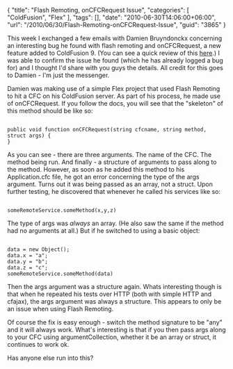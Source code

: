 {
	"title": "Flash Remoting, onCFCRequest Issue",
	"categories": [
		"ColdFusion",
		"Flex"
	],
	"tags": [],
	"date": "2010-06-30T14:06:00+06:00",
	"url": "/2010/06/30/Flash-Remoting-onCFCRequest-Issue",
	"guid": "3865"
}

This week I exchanged a few emails with Damien Bruyndonckx concerning an interesting bug he found with flash remoting and onCFCRequest, a new feature added to ColdFusion 9. (You can see a quick review of this <a href="http://www.raymondcamden.com/index.cfm/2009/7/13/ColdFusion-9-fixes-onRequest-adds-onCFCRequest">here</a>.) I was able to confirm the issue he found (which he has already logged a bug for) and I thought I'd share with you guys the details. All credit for this goes to Damien - I'm just the messenger.
<!--more-->
<p/>

Damien was making use of a simple Flex project that used Flash Remoting to hit a CFC on his ColdFusion server. As part of his process, he made use of onCFCRequest. If you follow the docs, you will see that the "skeleton" of this method should be like so:

<p/>

<code>
public void function onCFCRequest(string cfcname, string method, struct args) {
}
</code>

<p/>

As you can see - there are three arguments. The name of the CFC. The method being run. And finally - a structure of arguments to pass along to the method. However, as soon as he added this method to his Application.cfc file, he got an error concerning the type of the args argument. Turns out it was being passed as an array, not a struct. Upon further testing, he discovered that whenever he called his services like so:

<p/>

<code>
someRemoteService.someMethod(x,y,z)
</code>

<p/>

The type of args was <i>always</i> an array. (He also saw the same if the method had no arguments at all.) But if he switched to using a basic object:

<p/>

<code>
data = new Object();
data.x = "a";
data.y = "b";
data.z = "c";
someRemoteService.someMethod(data)
</code>

<p/>

Then the args argument was a structure again. Whats interesting though is that when he repeated his tests over HTTP (both with simple HTTP and cfajax), the args argument was always a structure. This appears to only be an issue when using Flash Remoting.

<p/>

Of course the fix is easy enough - switch the method signature to be "any" and it will always work. What's interesting is that if you then pass args along to your CFC using argumentCollection, whether it be an array or struct, it continues to work ok.

<p/>

Has anyone else run into this?